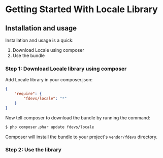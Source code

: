 Getting Started With Locale Library
===================================

## Installation and usage

Installation and usage is a quick:

1. Download Locale using composer
2. Use the bundle


### Step 1: Download Locale library using composer

Add Locale library in your composer.json:

```json
{
    "require": {
        "fdevs/locale": "*"
    }
}
```

Now tell composer to download the bundle by running the command:

``` bash
$ php composer.phar update fdevs/locale
```

Composer will install the bundle to your project's `vendor/fdevs` directory.


### Step 2: Use the library

